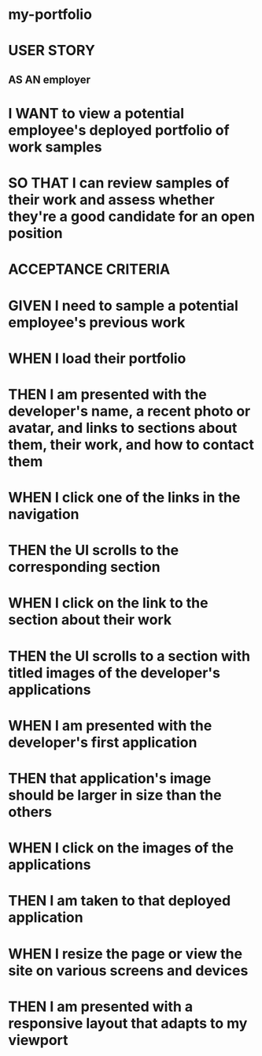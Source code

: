 # my-portfolio
# USER STORY

## AS AN employer
# I WANT to view a potential employee's deployed portfolio of work samples
# SO THAT I can review samples of their work and assess whether they're a good candidate for an open position


# ACCEPTANCE CRITERIA
# GIVEN I need to sample a potential employee's previous work
# WHEN I load their portfolio
# THEN I am presented with the developer's name, a recent photo or avatar, and links to sections about them, their work, and how to contact them
# WHEN I click one of the links in the navigation
# THEN the UI scrolls to the corresponding section
# WHEN I click on the link to the section about their work
# THEN the UI scrolls to a section with titled images of the developer's applications
# WHEN I am presented with the developer's first application
# THEN that application's image should be larger in size than the others
# WHEN I click on the images of the applications
# THEN I am taken to that deployed application
# WHEN I resize the page or view the site on various screens and devices
# THEN I am presented with a responsive layout that adapts to my viewport



